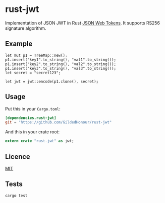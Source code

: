 rust-jwt
================================================

Implementation of JSON JWT in Rust [JSON Web Tokens](http://jwt.io). It supports RS256 signature algorithm.


## Example

```
let mut p1 = TreeMap::new();
p1.insert("key1".to_string(), "val1".to_string());
p1.insert("key2".to_string(), "val2".to_string());
p1.insert("key3".to_string(), "val3".to_string());
let secret = "secret123";

let jwt = jwt::encode(p1.clone(), secret);
```


## Usage

Put this in your `Cargo.toml`:

```toml
[dependencies.rust-jwt]
git = "https://github.com/GildedHonour/rust-jwt"
```

And this in your crate root:

```rust
extern crate "rust-jwt" as jwt;
```

## Licence

[MIT](https://raw.github.com/GildedHonour/rust-jwt/master/LICENCE)

## Tests

```shell
cargo test
```

